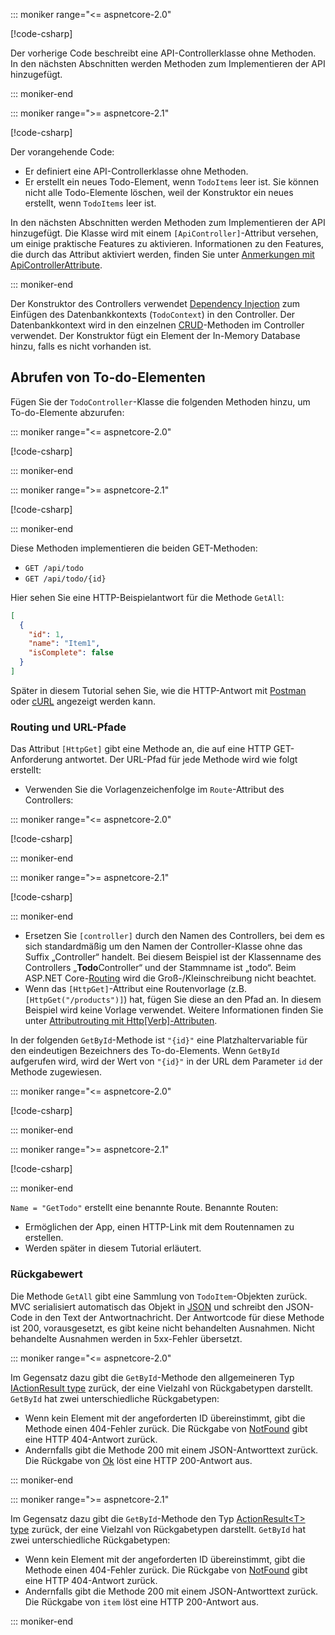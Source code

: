 ::: moniker range="<= aspnetcore-2.0"

[!code-csharp[](../../tutorials/first-web-api/samples/2.0/TodoApi/Controllers/TodoController2.cs?name=snippet_todo1)]

Der vorherige Code beschreibt eine API-Controllerklasse ohne Methoden. In den nächsten Abschnitten werden Methoden zum Implementieren der API hinzugefügt.

::: moniker-end

::: moniker range=">= aspnetcore-2.1"

[!code-csharp[](../../tutorials/first-web-api/samples/2.1/TodoApi/Controllers/TodoController2.cs?name=snippet_todo1)]

Der vorangehende Code:

* Er definiert eine API-Controllerklasse ohne Methoden.
* Er erstellt ein neues Todo-Element, wenn `TodoItems` leer ist. Sie können nicht alle Todo-Elemente löschen, weil der Konstruktor ein neues erstellt, wenn `TodoItems` leer ist.

In den nächsten Abschnitten werden Methoden zum Implementieren der API hinzugefügt. Die Klasse wird mit einem `[ApiController]`-Attribut versehen, um einige praktische Features zu aktivieren. Informationen zu den Features, die durch das Attribut aktiviert werden, finden Sie unter [Anmerkungen mit ApiControllerAttribute](xref:web-api/index#annotation-with-apicontrollerattribute).

::: moniker-end

Der Konstruktor des Controllers verwendet [Dependency Injection](xref:fundamentals/dependency-injection) zum Einfügen des Datenbankkontexts (`TodoContext`) in den Controller. Der Datenbankkontext wird in den einzelnen [CRUD](https://wikipedia.org/wiki/Create,_read,_update_and_delete)-Methoden im Controller verwendet. Der Konstruktor fügt ein Element der In-Memory Database hinzu, falls es nicht vorhanden ist.

## <a name="get-to-do-items"></a>Abrufen von To-do-Elementen

Fügen Sie der `TodoController`-Klasse die folgenden Methoden hinzu, um To-do-Elemente abzurufen:

::: moniker range="<= aspnetcore-2.0"

[!code-csharp[](../../tutorials/first-web-api/samples/2.0/TodoApi/Controllers/TodoController.cs?name=snippet_GetAll)]

::: moniker-end

::: moniker range=">= aspnetcore-2.1"

[!code-csharp[](../../tutorials/first-web-api/samples/2.1/TodoApi/Controllers/TodoController.cs?name=snippet_GetAll)]

::: moniker-end

Diese Methoden implementieren die beiden GET-Methoden:

* `GET /api/todo`
* `GET /api/todo/{id}`

Hier sehen Sie eine HTTP-Beispielantwort für die Methode `GetAll`:

```json
[
  {
    "id": 1,
    "name": "Item1",
    "isComplete": false
  }
]
```

Später in diesem Tutorial sehen Sie, wie die HTTP-Antwort mit [Postman](https://www.getpostman.com/) oder [cURL](https://curl.haxx.se/docs/manpage.html) angezeigt werden kann.

### <a name="routing-and-url-paths"></a>Routing und URL-Pfade

Das Attribut `[HttpGet]` gibt eine Methode an, die auf eine HTTP GET-Anforderung antwortet. Der URL-Pfad für jede Methode wird wie folgt erstellt:

* Verwenden Sie die Vorlagenzeichenfolge im `Route`-Attribut des Controllers:

::: moniker range="<= aspnetcore-2.0"

[!code-csharp[](../../tutorials/first-web-api/samples/2.0/TodoApi/Controllers/TodoController.cs?name=TodoController&highlight=3)]

::: moniker-end

::: moniker range=">= aspnetcore-2.1"

[!code-csharp[](../../tutorials/first-web-api/samples/2.1/TodoApi/Controllers/TodoController.cs?name=TodoController&highlight=3)]

::: moniker-end

* Ersetzen Sie `[controller]` durch den Namen des Controllers, bei dem es sich standardmäßig um den Namen der Controller-Klasse ohne das Suffix „Controller“ handelt. Bei diesem Beispiel ist der Klassenname des Controllers „**Todo**Controller“ und der Stammname ist „todo“. Beim ASP.NET Core-[Routing](xref:mvc/controllers/routing) wird die Groß-/Kleinschreibung nicht beachtet.
* Wenn das `[HttpGet]`-Attribut eine Routenvorlage (z.B. `[HttpGet("/products")]`) hat, fügen Sie diese an den Pfad an. In diesem Beispiel wird keine Vorlage verwendet. Weitere Informationen finden Sie unter [Attributrouting mit Http[Verb]-Attributen](xref:mvc/controllers/routing#attribute-routing-with-httpverb-attributes).

In der folgenden `GetById`-Methode ist `"{id}"` eine Platzhaltervariable für den eindeutigen Bezeichners des To-do-Elements. Wenn `GetById` aufgerufen wird, wird der Wert von `"{id}"` in der URL dem Parameter `id` der Methode zugewiesen.

::: moniker range="<= aspnetcore-2.0"

[!code-csharp[](../../tutorials/first-web-api/samples/2.0/TodoApi/Controllers/TodoController.cs?name=snippet_GetByID&highlight=1-2)]

::: moniker-end

::: moniker range=">= aspnetcore-2.1"

[!code-csharp[](../../tutorials/first-web-api/samples/2.1/TodoApi/Controllers/TodoController.cs?name=snippet_GetByID&highlight=1-2)]

::: moniker-end

`Name = "GetTodo"` erstellt eine benannte Route. Benannte Routen:

* Ermöglichen der App, einen HTTP-Link mit dem Routennamen zu erstellen.
* Werden später in diesem Tutorial erläutert.

### <a name="return-values"></a>Rückgabewert

Die Methode `GetAll` gibt eine Sammlung von `TodoItem`-Objekten zurück. MVC serialisiert automatisch das Objekt in [JSON](https://www.json.org/) und schreibt den JSON-Code in den Text der Antwortnachricht. Der Antwortcode für diese Methode ist 200, vorausgesetzt, es gibt keine nicht behandelten Ausnahmen. Nicht behandelte Ausnahmen werden in 5xx-Fehler übersetzt.

::: moniker range="<= aspnetcore-2.0"

Im Gegensatz dazu gibt die `GetById`-Methode den allgemeineren Typ [IActionResult type](xref:web-api/action-return-types#iactionresult-type) zurück, der eine Vielzahl von Rückgabetypen darstellt. `GetById` hat zwei unterschiedliche Rückgabetypen:

* Wenn kein Element mit der angeforderten ID übereinstimmt, gibt die Methode einen 404-Fehler zurück. Die Rückgabe von [NotFound](/dotnet/api/microsoft.aspnetcore.mvc.controllerbase.notfound) gibt eine HTTP 404-Antwort zurück.
* Andernfalls gibt die Methode 200 mit einem JSON-Antworttext zurück. Die Rückgabe von [Ok](/dotnet/api/microsoft.aspnetcore.mvc.controllerbase.ok) löst eine HTTP 200-Antwort aus.

::: moniker-end

::: moniker range=">= aspnetcore-2.1"

Im Gegensatz dazu gibt die `GetById`-Methode den Typ [ActionResult\<T> type](xref:web-api/action-return-types#actionresultt-type) zurück, der eine Vielzahl von Rückgabetypen darstellt. `GetById` hat zwei unterschiedliche Rückgabetypen:

* Wenn kein Element mit der angeforderten ID übereinstimmt, gibt die Methode einen 404-Fehler zurück. Die Rückgabe von [NotFound](/dotnet/api/microsoft.aspnetcore.mvc.controllerbase.notfound) gibt eine HTTP 404-Antwort zurück.
* Andernfalls gibt die Methode 200 mit einem JSON-Antworttext zurück. Die Rückgabe von `item` löst eine HTTP 200-Antwort aus.

::: moniker-end
